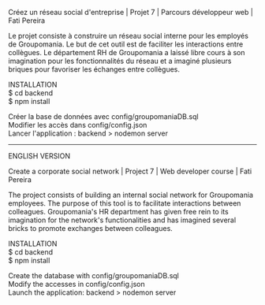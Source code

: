 Créez un réseau social d'entreprise | Projet 7 | Parcours développeur web | Fati Pereira

Le projet consiste à construire un réseau social interne pour les employés de Groupomania. Le but de cet outil est de faciliter les interactions entre collègues. Le département RH de Groupomania a laissé libre cours à son imagination pour les fonctionnalités du réseau et a imaginé plusieurs briques pour favoriser les échanges entre collègues.

INSTALLATION<br>
$ cd backend<br>
$ npm install

Créer la base de données avec config/groupomaniaDB.sql<br>
Modifier les accès dans config/config.json<br>
Lancer l'application : backend > nodemon server

************************************************
ENGLISH VERSION<br>

Create a corporate social network | Project 7 | Web developer course | Fati Pereira

The project consists of building an internal social network for Groupomania employees. The purpose of this tool is to facilitate interactions between colleagues. Groupomania's HR department has given free rein to its imagination for the network's functionalities and has imagined several bricks to promote exchanges between colleagues.

INSTALLATION<br>
$ cd backend<br>
$ npm install

Create the database with config/groupomaniaDB.sql<br>
Modify the accesses in config/config.json<br>
Launch the application: backend > nodemon server


